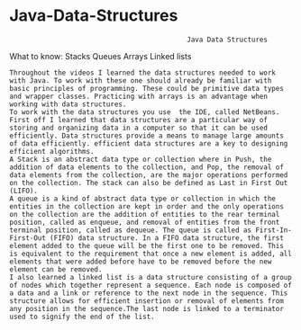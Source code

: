 # Java-Data-Structures
                      
                                                Java Data Structures

What to know:
Stacks 
Queues 
Arrays
Linked lists

	Throughout the videos I learned the data structures needed to work with Java. To work with these one should already be familiar with basic principles of programming. These could be primitive data types and wrapper classes. Practicing with arrays is an advantage when working with data structures. 
	To work with the data structures you use  the IDE, called NetBeans.
	First off I learned that data structures are a particular way of storing and organizing data in a computer so that it can be used efficiently. Data structures provide a means to manage large amounts of data efficiently. efficient data structures are a key to designing efficient algorithms.
	A Stack is an abstract data type or collection where in Push, the addition of data elements to the collection, and Pop, the removal of data elements from the collection, are the major operations performed on the collection. The stack can also be defined as Last in First Out (LIFO).
	A queue is a kind of abstract data type or collection in which the entities in the collection are kept in order and the only operations on the collection are the addition of entities to the rear terminal position, called as enqueue, and removal of entities from the front terminal position, called as dequeue. The queue is called as First-In-First-Out (FIFO) data structure. In a FIFO data structure, the first element added to the queue will be the first one to be removed. This is equivalent to the requirement that once a new element is added, all elements that were added before have to be removed before the new element can be removed.
	I also learned a linked list is a data structure consisting of a group of nodes which together represent a sequence. Each node is composed of a data and a link or reference to the next node in the sequence. This structure allows for efficient insertion or removal of elements from any position in the sequence.The last node is linked to a terminator used to signify the end of the list.
